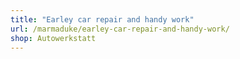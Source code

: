 ```yaml
---
title: "Earley car repair and handy work"
url: /marmaduke/earley-car-repair-and-handy-work/
shop: Autowerkstatt
---
```

